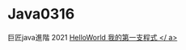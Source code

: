 # Java0316
巨匠java進階 2021
<a href="https://github.com/Ken-Shu/Java0316/blob/master/src/main/java/com/ocp/day01/HelloWorld.java">HelloWorld 我的第一支程式 </ a>
<br>
